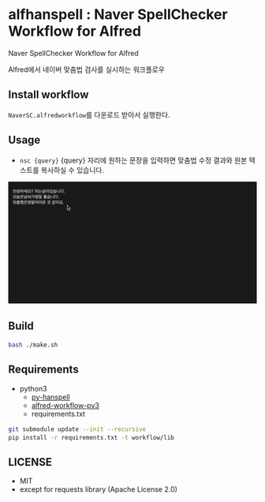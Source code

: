 alfhanspell : Naver SpellChecker Workflow for Alfred
==============

Naver SpellChecker Workflow for Alfred

Alfred에서 네이버 맞춤법 검사를 실시하는 워크플로우

Install workflow
--------------
 `NaverSC.alfredworkflow`를 다운로드 받아서 실행한다.

Usage
--------------
* `nsc {query}` {query} 자리에 원하는 문장을 입력하면 맞춤법 수정 결과와 원본 텍스트를 복사하실 수 있습니다.

![](./nsc_test.gif)

Build
--------------
```bash
bash ./make.sh
```

Requirements
--------------

* python3
  * [py-hanspell](https://github.com/ssut/py-hanspell.git)
  * [alfred-workflow-py3](https://github.com/kw-lee/alfred-workflow-py3.git)
  * requirements.txt

```bash
git submodule update --init --recursive
pip install -r requirements.txt -t workflow/lib
```

LICENSE
--------------
 - MIT
 - except for requests library (Apache License 2.0)